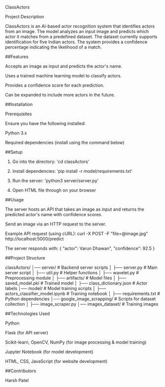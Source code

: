 ClassActors

Project Description

ClassActors is an AI-based actor recognition system that identifies actors from an image. The model analyzes an input image and predicts which actor it matches from a predefined dataset. The dataset currently supports identification for five Indian actors. The system provides a confidence percentage indicating the likelihood of a match.

##Features

Accepts an image as input and predicts the actor's name.

Uses a trained machine learning model to classify actors.

Provides a confidence score for each prediction.

Can be expanded to include more actors in the future.

##Installation

Prerequisites

Ensure you have the following installed:

Python 3.x

Required dependencies (install using the command below)

##Setup

1. Go into the directory: 'cd classActors'

2. Install dependencies: 'pip install -r model/requirements.txt'

3. Run the server: 'python3 server/server.py'

4. Open HTML file through on your browser

##Usage

The server hosts an API that takes an image as input and returns the predicted actor's name with confidence scores.

Send an image via an HTTP request to the server.

Example API request (using cURL): curl -X POST -F "file=@image.jpg" http://localhost:5000/predict

The server responds with:
	{
		"actor": Varun Dhawan",
		"confidence": 92.5
	}

##Project Structure

classActors/
│── server/               			# Backend server scripts
│   ├── server.py        			# Main server script
│   ├── util.py          			# Helper functions
│   ├── wavelet.py       			# Preprocessing module
│   ├── artifacts/       			# Model files
│       ├── saved_model.pkl  			# Trained model
│       ├── class_dictionary.json  		# Actor labels
│── model/               			# Model training scripts
│   ├── actors_classifier_model.ipynb  		# Training notebook
│   ├── requirements.txt  			# Python dependencies
│── google_image_scrapping/  			# Scripts for dataset collection
│   ├── image_scraper.py
│── images_dataset/      			# Training images


##Technologies Used

Python

Flask (for API server)

Scikit-learn, OpenCV, NumPy (for image processing & model training)

Jupyter Notebook (for model development)

HTML, CSS, JavaScript (for website development)

##Contributors

Harsh Patel




